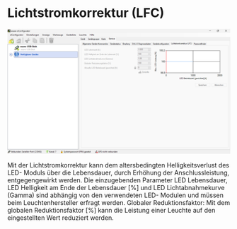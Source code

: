 # Lichtstromkorrektur (LFC)
![Lichtstromkorrektur](lichtstromkorrektur.png)  

Mit der Lichtstromkorrektur kann dem altersbedingten Helligkeitsverlust des LED- Moduls über die Lebensdauer, durch Erhöhung der Anschlussleistung, entgegengewirkt werden.
Die einzugebenden Parameter LED Lebensdauer, LED Helligkeit am Ende der Lebensdauer [%] und LED Lichtabnahmekurve (Gamma) sind abhängig von den verwendeten LED- Modulen und müssen beim Leuchtenhersteller erfragt werden.
Globaler Reduktionsfaktor:
Mit dem globalen Reduktionsfaktor [%] kann die Leistung einer Leuchte auf den eingestellten Wert reduziert werden.